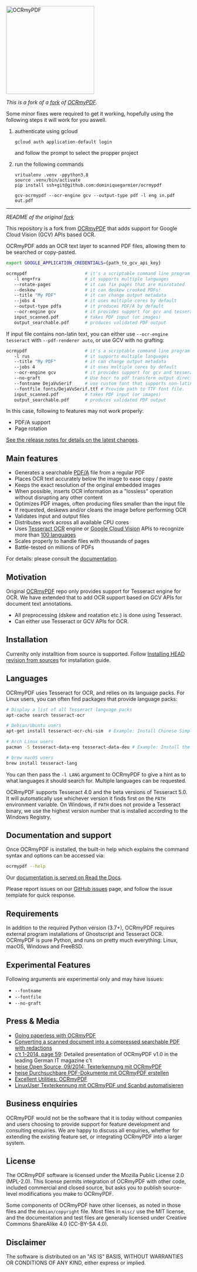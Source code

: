 <img src="docs/images/logo.svg" width="240" alt="OCRmyPDF">

_This is a fork of a [fork](https://github.com/ualiawan/OCRmyPDF) of [OCRmyPDF](https://github.com/ocrmypdf/OCRmyPDF)._

Some minor fixes were required to get it working, hopefully using the following steps it will work for you aswell.

1. authenticate using gcloud

   ```
   gcloud auth application-default login
   ```

   and follow the prompt to select the propper project

2. run the following commands

   ```
   vritualenv .venv -ppython3.8
   source .venv/bin/activate
   pip install ssh+git@github.com:dominiquegarmier/ocrmypdf

   gcv-ocrmypdf --ocr-engine gcv --output-type pdf -l eng in.pdf out.pdf
   ```

---

_README of the original [fork](https://github.com/ualiawan/OCRmyPDF)_

This repository is a fork from [OCRmyPDF](https://github.com/ocrmypdf/OCRmyPDF) that adds support for Google Cloud Vision (GCV) APIs based OCR.

OCRmyPDF adds an OCR text layer to scanned PDF files, allowing them to be searched or copy-pasted.

```bash
export GOOGLE_APPLICATION_CREDENTIALS={path_to_gcv_api_key}

ocrmypdf                      # it's a scriptable command line program
   -l eng+fra                 # it supports multiple languages
   --rotate-pages             # it can fix pages that are misrotated
   --deskew                   # it can deskew crooked PDFs!
   --title "My PDF"           # it can change output metadata
   --jobs 4                   # it uses multiple cores by default
   --output-type pdfa         # it produces PDF/A by default
   --ocr-engine gcv           # it provides support for gcv and tesseract based OCR, uses gcv by default
   input_scanned.pdf          # takes PDF input (or images)
   output_searchable.pdf      # produces validated PDF output
```

If input file contains non-latin text, you can either use `--ocr-engine tesseract` with `--pdf-renderer auto`, or use GCV with no grafting:

```bash
ocrmypdf                      # it's a scriptable command line program
   -l rus                     # it supports multiple languages
   --title "My PDF"           # it can change output metadata
   --jobs 4                   # it uses multiple cores by default
   --ocr-engine gcv           # it provides support for gcv and tesseract based OCR, uses gcv by default
   --no-graft                 # Use hocr to pdf transform output directly, instead of text grafting by pikePDF which only supports Latin text.
   --fontname DejaVuSerif     # use custom font that supports non-latin text
   --fontfile fonts/DejaVuSerif.ttf # Provide path to TTF font file.
   input_scanned.pdf          # takes PDF input (or images)
   output_searchable.pdf      # produces validated PDF output
```

In this case, following to features may not work properly:

- PDF/A support
- Page rotation

[See the release notes for details on the latest changes](https://ocrmypdf.readthedocs.io/en/latest/release_notes.html).

## Main features

- Generates a searchable [PDF/A](https://en.wikipedia.org/?title=PDF/A) file from a regular PDF
- Places OCR text accurately below the image to ease copy / paste
- Keeps the exact resolution of the original embedded images
- When possible, inserts OCR information as a "lossless" operation without disrupting any other content
- Optimizes PDF images, often producing files smaller than the input file
- If requested, deskews and/or cleans the image before performing OCR
- Validates input and output files
- Distributes work across all available CPU cores
- Uses [Tesseract OCR](https://github.com/tesseract-ocr/tesseract) engine or [Google Cloud Vision](https://cloud.google.com/vision) APIs to recognize more than [100 languages](https://github.com/tesseract-ocr/tessdata)
- Scales properly to handle files with thousands of pages
- Battle-tested on millions of PDFs

For details: please consult the [documentation](https://ocrmypdf.readthedocs.io/en/latest/).

## Motivation

Original [OCRmyPDF](https://github.com/ocrmypdf/OCRmyPDF) repo only provides support for Tesseract engine for OCR. We have extended that to add OCR support based on GCV APIs for document text annotations.

- All preprocessing (dskew and roatation etc.) is done using Tesseract.
- Can either use Tesseract or GCV APIs for OCR.

## Installation

Currenlty only installtion from source is supported. Follow [Installing HEAD revision from sources](docs/installation.rst#installing-head-revision-from-sources) for installation guide.

## Languages

OCRmyPDF uses Tesseract for OCR, and relies on its language packs. For Linux users, you can often find packages that provide language packs:

```bash
# Display a list of all Tesseract language packs
apt-cache search tesseract-ocr

# Debian/Ubuntu users
apt-get install tesseract-ocr-chi-sim  # Example: Install Chinese Simplified language pack

# Arch Linux users
pacman -S tesseract-data-eng tesseract-data-deu # Example: Install the English and German language packs

# brew macOS users
brew install tesseract-lang
```

You can then pass the `-l LANG` argument to OCRmyPDF to give a hint as to what languages it should search for. Multiple languages can be requested.

OCRmyPDF supports Tesseract 4.0 and the beta versions of Tesseract 5.0. It will
automatically use whichever version it finds first on the `PATH` environment
variable. On Windows, if `PATH` does not provide a Tesseract binary, we use
the highest version number that is installed according to the Windows Registry.

## Documentation and support

Once OCRmyPDF is installed, the built-in help which explains the command syntax and options can be accessed via:

```bash
ocrmypdf --help
```

Our [documentation is served on Read the Docs](https://ocrmypdf.readthedocs.io/en/latest/index.html).

Please report issues on our [GitHub issues](https://github.com/ocrmypdf/OCRmyPDF/issues) page, and follow the issue template for quick response.

## Requirements

In addition to the required Python version (3.7+), OCRmyPDF requires external program installations of Ghostscript and Tesseract OCR. OCRmyPDF is pure Python, and runs on pretty much everything: Linux, macOS, Windows and FreeBSD.

## Experimental Features

Following arguments are experimental only and may have issues:

- `--fontname`
- `--fontfile`
- `--no-graft`

## Press & Media

- [Going paperless with OCRmyPDF](https://medium.com/@ikirichenko/going-paperless-with-ocrmypdf-e2f36143f46a)
- [Converting a scanned document into a compressed searchable PDF with redactions](https://medium.com/@treyharris/converting-a-scanned-document-into-a-compressed-searchable-pdf-with-redactions-63f61c34fe4c)
- [c't 1-2014, page 59](https://heise.de/-2279695): Detailed presentation of OCRmyPDF v1.0 in the leading German IT magazine c't
- [heise Open Source, 09/2014: Texterkennung mit OCRmyPDF](https://heise.de/-2356670)
- [heise Durchsuchbare PDF-Dokumente mit OCRmyPDF erstellen](https://www.heise.de/ratgeber/Durchsuchbare-PDF-Dokumente-mit-OCRmyPDF-erstellen-4607592.html)
- [Excellent Utilities: OCRmyPDF](https://www.linuxlinks.com/excellent-utilities-ocrmypdf-add-ocr-text-layer-scanned-pdfs/)
- [LinuxUser Texterkennung mit OCRmyPDF und Scanbd automatisieren](https://www.linux-community.de/ausgaben/linuxuser/2021/06/texterkennung-mit-ocrmypdf-und-scanbd-automatisieren/)

## Business enquiries

OCRmyPDF would not be the software that it is today without companies and users choosing to provide support for feature development and consulting enquiries. We are happy to discuss all enquiries, whether for extending the existing feature set, or integrating OCRmyPDF into a larger system.

## License

The OCRmyPDF software is licensed under the Mozilla Public License 2.0
(MPL-2.0). This license permits integration of OCRmyPDF with other code,
included commercial and closed source, but asks you to publish source-level
modifications you make to OCRmyPDF.

Some components of OCRmyPDF have other licenses, as noted in those files and the
`debian/copyright` file. Most files in `misc/` use the MIT license, and the
documentation and test files are generally licensed under Creative Commons
ShareAlike 4.0 (CC-BY-SA 4.0).

## Disclaimer

The software is distributed on an "AS IS" BASIS, WITHOUT WARRANTIES OR CONDITIONS OF ANY KIND, either express or implied.
